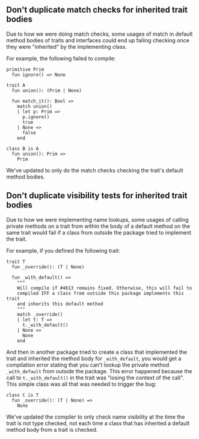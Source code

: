 ## Don't duplicate match checks for inherited trait bodies

Due to how we were doing match checks, some usages of match in default method bodies of traits and interfaces could end up failing checking once they were "inherited" by the implementing class.

For example, the following failed to compile:

```pony
primitive Prim
  fun ignore() => None

trait A
  fun union(): (Prim | None)

  fun match_it(): Bool =>
    match union()
    | let p: Prim =>
      p.ignore()
      true
    | None =>
      false
    end

class B is A
  fun union(): Prim =>
    Prim
```

We've updated to only do the match checks checking the trait's default method bodies.

## Don't duplicate visibility tests for inherited trait bodies

Due to how we were implementing name lookups, some usages of calling private methods on a trait from within the body of a default method on the same trait would fail if a class from outside the package tried to implement the trait.

For example, if you defined the following trait:

```pony
trait T
  fun _override(): (T | None)

  fun _with_default() =>
    """
    Will compile if #4613 remains fixed. Otherwise, this will fail to
    compiled IFF a class from outside this package implements this trait
    and inherits this default method
    """
    match _override()
    | let t: T =>
      t._with_default()
    | None =>
      None
    end
```

And then in another package tried to create a class that implemented the trait and inherited the method body for `_with_default`, you would get a compilation error stating that you can't lookup the private method `_with_default` from outside the package. This error happened because the call to `t._with_default()` in the trait was "losing the context of the call". This simple class was all that was needed to trigger the bug:

```pony
class C is T
  fun _override(): (T | None) =>
    None
```

We've updated the compiler to only check name visibility at the time the trait is not type checked, not each time a class that has inherited a default method body from a trait is checked.


